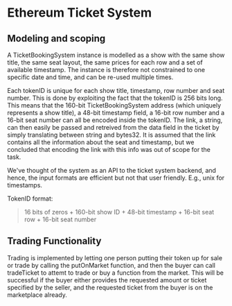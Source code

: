 # Ethereum Ticket System

## Modeling and scoping
A TicketBookingSystem instance is modelled as a show with the same show title, the same 
seat layout, the same prices for each row and a set of available timestamp. The instance is 
therefore not constrained to one specific date and time, and can be re-used multiple times. 

Each tokenID is unique for each show title, timestamp, row number and seat number. This is 
done by exploiting the fact that the tokenID is 256 bits long. This means that the 160-bit 
TicketBookingSystem address (which uniquely represents a show title), a 48-bit timestamp
field, a 16-bit row number and a 16-bit seat number can all be encoded inside the tokenID. 
The link, a string, can then easily be passed and retreived from the data field in the 
ticket by simply translating between string and bytes32. It is assumed that the link contains
all the information about the seat and timestamp, but we concluded that encoding the link
with this info was out of scope for the task.

We've thought of the system as an API to the ticket system backend, and hence, the input 
formats are efficient but not that user friendly. E.g., unix for timestamps.  

TokenID format:
>16 bits of zeros + 160-bit show ID + 48-bit timestamp + 16-bit seat row + 16-bit seat number

## Trading Functionality 
Trading is implemented by letting one person putting their token up for sale or trade by 
calling the putOnMarket function, and then the buyer can call tradeTicket to attemt to trade
or buy a function from the market. This will be successful if the buyer either provides the 
requested amount or ticket specified by the seller, and the requested ticket from the buyer
is on the marketplace already.

